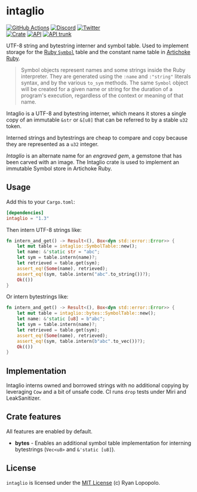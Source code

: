 # intaglio

[![GitHub Actions](https://github.com/artichoke/intaglio/workflows/CI/badge.svg)](https://github.com/artichoke/intaglio/actions)
[![Discord](https://img.shields.io/discord/607683947496734760)](https://discord.gg/QCe2tp2)
[![Twitter](https://img.shields.io/twitter/follow/artichokeruby?label=Follow&style=social)](https://twitter.com/artichokeruby)
<br>
[![Crate](https://img.shields.io/crates/v/intaglio.svg)](https://crates.io/crates/intaglio)
[![API](https://docs.rs/intaglio/badge.svg)](https://docs.rs/intaglio)
[![API trunk](https://img.shields.io/badge/docs-trunk-blue.svg)](https://artichoke.github.io/intaglio/intaglio/)

UTF-8 string and bytestring interner and symbol table. Used to implement storage
for the [Ruby `Symbol`][symbol] table and the constant name table in [Artichoke
Ruby][artichoke].

> Symbol objects represent names and some strings inside the Ruby interpreter.
> They are generated using the `:name` and `:"string"` literals syntax, and by
> the various `to_sym` methods. The same `Symbol` object will be created for a
> given name or string for the duration of a program's execution, regardless of
> the context or meaning of that name.

Intaglio is a UTF-8 and bytestring interner, which means it stores a single copy
of an immutable `&str` or `&[u8]` that can be referred to by a stable `u32`
token.

Interned strings and bytestrings are cheap to compare and copy because they are
represented as a `u32` integer.

_Intaglio_ is an alternate name for an _engraved gem_, a gemstone that has been
carved with an image. The Intaglio crate is used to implement an immutable
Symbol store in Artichoke Ruby.

## Usage

Add this to your `Cargo.toml`:

```toml
[dependencies]
intaglio = "1.3"
```

Then intern UTF-8 strings like:

```rust
fn intern_and_get() -> Result<(), Box<dyn std::error::Error>> {
    let mut table = intaglio::SymbolTable::new();
    let name: &'static str = "abc";
    let sym = table.intern(name)?;
    let retrieved = table.get(sym);
    assert_eq!(Some(name), retrieved);
    assert_eq!(sym, table.intern("abc".to_string())?);
    Ok(())
}
```

Or intern bytestrings like:

```rust
fn intern_and_get() -> Result<(), Box<dyn std::error::Error>> {
    let mut table = intaglio::bytes::SymbolTable::new();
    let name: &'static [u8] = b"abc";
    let sym = table.intern(name)?;
    let retrieved = table.get(sym);
    assert_eq!(Some(name), retrieved);
    assert_eq!(sym, table.intern(b"abc".to_vec())?);
    Ok(())
}
```

## Implementation

Intaglio interns owned and borrowed strings with no additional copying by
leveraging `Cow` and a bit of unsafe code. CI runs `drop` tests under Miri and
LeakSanitizer.

## Crate features

All features are enabled by default.

- **bytes** - Enables an additional symbol table implementation for interning
  bytestrings (`Vec<u8>` and `&'static [u8]`).

## License

`intaglio` is licensed under the [MIT License](LICENSE) (c) Ryan Lopopolo.

[symbol]: https://ruby-doc.org/core-2.6.3/Symbol.html
[artichoke]: https://github.com/artichoke/artichoke
